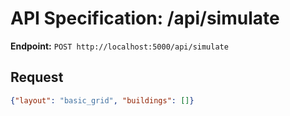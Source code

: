 # API Specification: /api/simulate

**Endpoint:** `POST http://localhost:5000/api/simulate`

## Request
```json
{"layout": "basic_grid", "buildings": []}